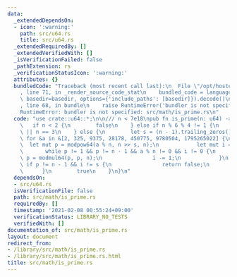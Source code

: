 ```yaml
---
data:
  _extendedDependsOn:
  - icon: ':warning:'
    path: src/u64.rs
    title: src/u64.rs
  _extendedRequiredBy: []
  _extendedVerifiedWith: []
  _isVerificationFailed: false
  _pathExtension: rs
  _verificationStatusIcon: ':warning:'
  attributes: {}
  bundledCode: "Traceback (most recent call last):\n  File \"/opt/hostedtoolcache/Python/3.9.4/x64/lib/python3.9/site-packages/onlinejudge_verify/documentation/build.py\"\
    , line 71, in _render_source_code_stat\n    bundled_code = language.bundle(stat.path,\
    \ basedir=basedir, options={'include_paths': [basedir]}).decode()\n  File \"/opt/hostedtoolcache/Python/3.9.4/x64/lib/python3.9/site-packages/onlinejudge_verify/languages/user_defined.py\"\
    , line 68, in bundle\n    raise RuntimeError('bundler is not specified: {}'.format(path.as_posix()))\n\
    RuntimeError: bundler is not specified: src/math/is_prime.rs\n"
  code: "use crate::u64::*;\n\n/// n < 7e18\npub fn is_prime(n: u64) -> bool {\n \
    \   if n < 2 {\n        false\n    } else if n % 6 % 4 != 1 {\n        n == 2\
    \ || n == 3\n    } else {\n        let s = (n - 1).trailing_zeros();\n       \
    \ for &a in &[2, 325, 9375, 28178, 450775, 9780504, 1795265022] {\n          \
    \  let mut p = modpow64(a % n, n >> s, n);\n            let mut i = s;\n     \
    \       while p != 1 && p != n - 1 && a % n != 0 && i != 0 {\n               \
    \ p = modmul64(p, p, n);\n                i -= 1;\n            }\n           \
    \ if p != n - 1 && i != s {\n                return false;\n            }\n  \
    \      }\n        true\n    }\n}\n"
  dependsOn:
  - src/u64.rs
  isVerificationFile: false
  path: src/math/is_prime.rs
  requiredBy: []
  timestamp: '2021-02-08 00:55:24+09:00'
  verificationStatus: LIBRARY_NO_TESTS
  verifiedWith: []
documentation_of: src/math/is_prime.rs
layout: document
redirect_from:
- /library/src/math/is_prime.rs
- /library/src/math/is_prime.rs.html
title: src/math/is_prime.rs
---
```

